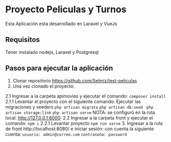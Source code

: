 # Proyecto Peliculas y Turnos

Esta Aplicación esta desarrollado en Laravel y VueJs

## Requisitos
Tener instalado nodejs, Laravel y Postgresql

## Pasos para ejecutar la aplicación
1. Clonar repositorio
https://github.com/Selmiz/test-peliculas
2. Una vez clonado el proyecto:

2.1 Ingresar a la carpeta apimovies y ejecutar el comando:
``` composer install ```
2.1.1 Levantar el proyecto con el siguiente comando:
Ejecutar las migraciones y seeders
``` php artisan migrate ```
``` php artisan db:seed ```
``` php artisan storage:link```
``` php artisan serve ```
NOTA: se configuró en la ruta local: http://127.0.0.1:8000:
2.2 Ingresar a la carpeta front y ejecutar el comando:
```npm i```
2.2.1 Levantar proyecto
``` npm run serve ```
3. Ingresar a la ruta de front http://localhost:8080/ e iniciar sesión:
con cuenta la siguiente cuenta:
``` usuario: admin@correo.com ```
``` contraseña: password ```

